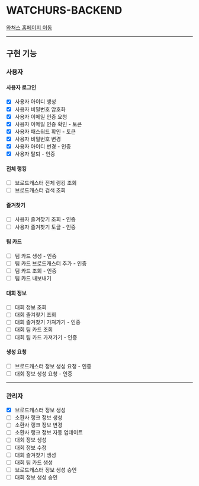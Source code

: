 # WATCHURS-BACKEND

[와쳐스 홈페이지 이동](https://watchurs.com)

---

## 구현 기능

### 사용자

#### 사용자 로그인

- [x] 사용자 아이디 생성
- [x] 사용자 비밀번호 암호화
- [x] 사용자 이메일 인증 요청
- [x] 사용자 이메일 인증 확인 - 토큰
- [x] 사용자 패스워드 확인 - 토큰
- [x] 사용자 비밀번호 변경
- [x] 사용자 아이디 변경 - 인증
- [x] 사용자 탈퇴 - 인증

#### 전체 랭킹

- [ ] 브로드캐스터 전체 랭킹 조회
- [ ] 브로드캐스터 검색 조회

#### 즐겨찾기

- [ ] 사용자 즐겨찾기 조회 - 인증
- [ ] 사용자 즐겨찾기 토글 - 인증

#### 팀 카드

- [ ] 팀 카드 생성 - 인증
- [ ] 팀 카드 브로드캐스터 추가 - 인증
- [ ] 팀 카드 조회 - 인증
- [ ] 팀 카드 내보내기

#### 대회 정보

- [ ] 대회 정보 조회
- [ ] 대회 즐겨찾기 조회
- [ ] 대회 즐겨찾기 가져가기 - 인증
- [ ] 대회 팀 카드 조회
- [ ] 대회 팀 카드 가져가기 - 인증

#### 생성 요청

- [ ] 브로드캐스터 정보 생성 요청 - 인증
- [ ] 대회 정보 생성 요청 - 인증

---

### 관리자

- [x] 브로드캐스터 정보 생성
- [ ] 소환사 랭크 정보 생성
- [ ] 소환사 랭크 정보 변경
- [ ] 소환사 랭크 정보 자동 업데이트
- [ ] 대회 정보 생성
- [ ] 대회 정보 수정
- [ ] 대회 즐겨찾기 생성
- [ ] 대회 팀 카드 생성
- [ ] 브로드캐스터 정보 생성 승인
- [ ] 대회 정보 생성 승인
